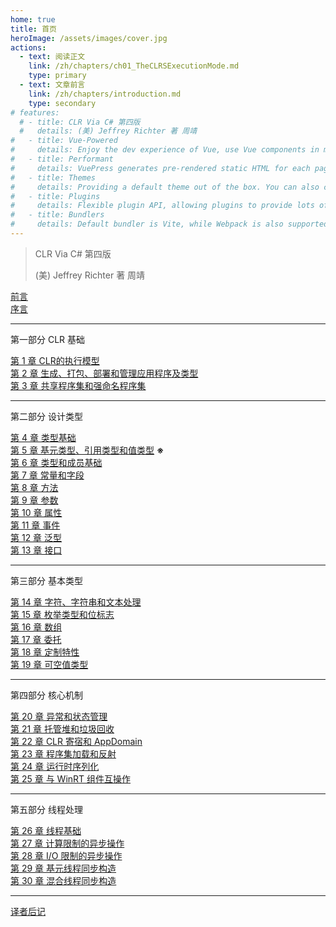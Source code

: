 ```yaml
---
home: true
title: 首页
heroImage: /assets/images/cover.jpg
actions:
  - text: 阅读正文
    link: /zh/chapters/ch01_TheCLRSExecutionMode.md
    type: primary
  - text: 文章前言
    link: /zh/chapters/introduction.md
    type: secondary
# features:
  # - title: CLR Via C# 第四版
  #   details: (美) Jeffrey Richter 著 周靖
#   - title: Vue-Powered
#     details: Enjoy the dev experience of Vue, use Vue components in markdown, and develop custom themes with Vue.
#   - title: Performant
#     details: VuePress generates pre-rendered static HTML for each page, and runs as an SPA once a page is loaded.
#   - title: Themes
#     details: Providing a default theme out of the box. You can also choose a community theme or create your own one.
#   - title: Plugins
#     details: Flexible plugin API, allowing plugins to provide lots of plug-and-play features for your site.
#   - title: Bundlers
#     details: Default bundler is Vite, while Webpack is also supported. Choose the one you like!
---
```


> CLR Via C# 第四版
>
> (美) Jeffrey Richter 著 周靖

[前言](./chapters/introduction.md)  
[序言](./chapters/foreword.md)

---
第一部分 CLR 基础  

[第 1 章 CLR的执行模型](./chapters/ch01_TheCLRSExecutionMode.md)  
[第 2 章 生成、打包、部署和管理应用程序及类型](./chapters/ch02_Building.md)  
[第 3 章 共享程序集和强命名程序集](./chapters/ch03_SharedAssemblies.md)

---
第二部分 设计类型  

[第 4  章 类型基础](./chapters/ch04_TypeFundamentals.md)  
[第 5  章 基元类型、引用类型和值类型](./chapters/ch05_PrimitiveRefValType.md)  **※**  
[第 6  章 类型和成员基础](./chapters/ch06_TypeAndMemberBasics.md)  
[第 7  章 常量和字段](./chapters/ch07_ConstantsAndFields.md)  
[第 8  章 方法](./chapters/ch08_Methods.md)  
[第 9  章 参数](./chapters/ch09_Parameters.md)  
[第 10 章 属性](./chapters/ch10_Properties.md)  
[第 11 章 事件](./chapters/ch11_Events.md)  
[第 12 章 泛型](./chapters/ch12_Generics.md)  
[第 13 章 接口](./chapters/ch13_Interfaces.md)

---
第三部分 基本类型  

[第 14 章 字符、字符串和文本处理](./chapters/ch14_CharStringText.md)  
[第 15 章 枚举类型和位标志](./chapters/ch15_EnumeratedTypes.md)  
[第 16 章 数组](./chapters/ch16_Arrays.md)  
[第 17 章 委托](./chapters/ch17_Delegates.md)  
[第 18 章 定制特性](./chapters/ch18_CustomAttributes.md)  
[第 19 章 可空值类型](./chapters/ch19_NullableValueTypes.md)  

---
第四部分 核心机制  

[第 20 章 异常和状态管理](./chapters/ch20_ExceptionsAndStateManae.md)  
[第 21 章 托管堆和垃圾回收](./chapters/ch21_ManagedHeapGarbage.md)  
[第 22 章 CLR 寄宿和 AppDomain](./chapters/ch22_CLRHostingAndAppDomain.md)  
[第 23 章 程序集加载和反射](./chapters/ch23_AssemblyLoaingReflection.md)  
[第 24 章 运行时序列化](./chapters/ch24_RuntimeSerialization.md)  
[第 25 章 与 WinRT 组件互操作](./chapters/ch25_WinRTComponents.md)

---
第五部分 线程处理

[第 26 章 线程基础](./chapters/ch26_ThreadBasics.md)  
[第 27 章 计算限制的异步操作](./chapters/ch27_ComputeBoundAsync.md)  
[第 28 章 I/O 限制的异步操作](./chapters/ch28_IOBoundAsyncOperations.md)  
[第 29 章 基元线程同步构造](./chapters/ch29_PrimitiveThreadSyncConstructs.md)  
[第 30 章 混合线程同步构造](./chapters/ch30_hybridThreadSyncConst.md)  

---
[译者后记](./chapters/Postscript.md)
